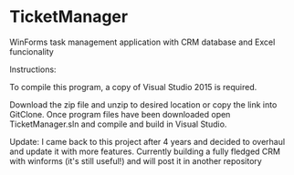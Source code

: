 # TicketManager
WinForms task management application with CRM database and Excel funcionality 

Instructions:

To compile this program, a copy of Visual Studio 2015 is required.

Download the zip file and unzip to desired location or copy the link into GitClone. Once program files have been downloaded open TicketManager.sln and compile and build in Visual Studio.

Update: I came back to this project after 4 years and decided to overhaul and update it with more features. Currently building a fully fledged CRM with winforms (it's still useful!) and will post it in another repository
